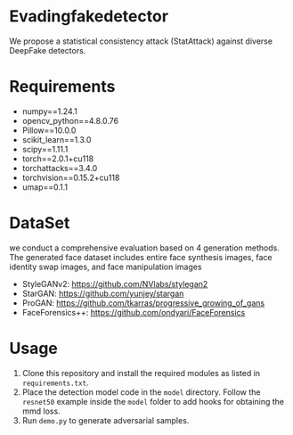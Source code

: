 # Evadingfakedetector
We propose a statistical consistency attack (StatAttack) against diverse DeepFake detectors.

# Requirements
- numpy==1.24.1
- opencv_python==4.8.0.76
- Pillow==10.0.0
- scikit_learn==1.3.0
- scipy==1.11.1
- torch==2.0.1+cu118
- torchattacks==3.4.0
- torchvision==0.15.2+cu118
- umap==0.1.1

# DataSet
we conduct a comprehensive evaluation based on 4 generation methods. The generated face dataset includes entire face synthesis images, face identity swap images, and face manipulation images
- StyleGANv2: https://github.com/NVlabs/stylegan2
- StarGAN: https://github.com/yunjey/stargan
- ProGAN: https://github.com/tkarras/progressive_growing_of_gans
- FaceForensics++: https://github.com/ondyari/FaceForensics

# Usage
1. Clone this repository and install the required modules as listed in `requirements.txt`.
2. Place the detection model code in the `model` directory. Follow the `resnet50` example inside the `model` folder to add hooks for obtaining the mmd loss.
3. Run `demo.py` to generate adversarial samples.

